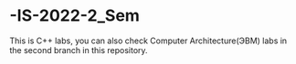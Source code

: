 # -IS-2022-2_Sem
This is C++ labs, you can also check Computer Architecture(ЭВМ) labs in the second branch in this repository.
